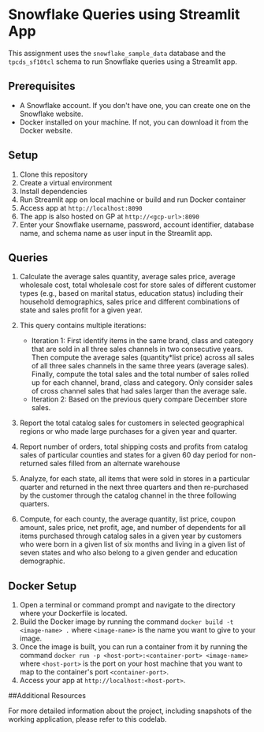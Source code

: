 # Snowflake Queries using Streamlit App

This assignment uses the `snowflake_sample_data` database and the `tpcds_sf10tcl` schema to run Snowflake queries using a Streamlit app.


## Prerequisites

- A Snowflake account. If you don't have one, you can create one on the Snowflake website.
- Docker installed on your machine. If not, you can download it from the Docker website.


## Setup

1. Clone this repository
2. Create a virtual environment
3. Install dependencies
4. Run Streamlit app on local machine or build and run Docker container
5. Access app at `http://localhost:8090`
6. The app is also hosted on GP at `http://<gcp-url>:8090`
7. Enter your Snowflake username, password, account identifier, database name, and schema name as user input in the Streamlit app.


## Queries

1. Calculate the average sales quantity, average sales price, average wholesale cost, total wholesale cost for store sales of different customer types (e.g., based on marital status, education status) including their household demographics, sales price and different combinations of state and sales profit for a given year.


2. This query contains multiple iterations:
    - Iteration 1: First identify items in the same brand, class and category that are sold in all three sales channels in two consecutive years. Then compute the average sales (quantity*list price) across all sales of all three sales channels in the same three years (average sales). Finally, compute the total sales and the total number of sales rolled up for each channel, brand, class and category. Only consider sales of cross channel sales that had sales larger than the average sale.
    - Iteration 2: Based on the previous query compare December store sales.

      
3. Report the total catalog sales for customers in selected geographical regions or who made large purchases for a given year and quarter.

   
4. Report number of orders, total shipping costs and profits from catalog sales of particular counties and states for a given 60 day period for non-returned sales filled from an alternate warehouse

   
5. Analyze, for each state, all items that were sold in stores in a particular quarter and returned in the next three quarters and then re-purchased by the customer through the catalog channel in the three following quarters.


6. Compute, for each county, the average quantity, list price, coupon amount, sales price, net profit, age, and number of dependents for all items purchased through catalog sales in a given year by customers who were born in a given list of six months and living in a given list of seven states and who also belong to a given gender and education demographic.


## Docker Setup

1. Open a terminal or command prompt and navigate to the directory where your Dockerfile is located.
2. Build the Docker image by running the command `docker build -t <image-name> .` where `<image-name>` is the name you want to give to your image.
3. Once the image is built, you can run a container from it by running the command `docker run -p <host-port>:<container-port> <image-name>` where `<host-port>` is the port on your host machine that you want to map to the container's port `<container-port>`.
4. Access your app at `http://localhost:<host-port>`.


##Additional Resources

For more detailed information about the project, including snapshots of the working application, please refer to this codelab.
